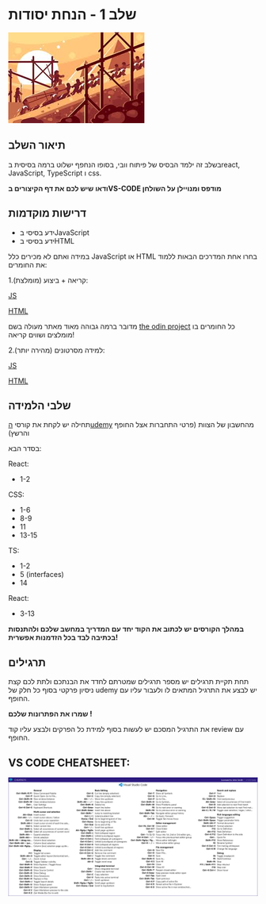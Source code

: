 # שלב 1 - הנחת יסודות

![Peramid building](../Pictures/buildingTheBasics.jpg)

## תיאור השלב

בשלב זה ילמד הבסיס של פיתוח וובי, בסופו הנחפף ישלוט ברמה בסיסית בreact, JavaScript, TypeScript ו css.

**ודאו שיש לכם את דף הקיצורים בVS-CODE מודפס ומנויילן על השולחן**

## דרישות מוקדמות

- ידע בסיסי בJavaScript
- ידע בסיסי בHTML

במידה ואתם לא מכירים כלל JavaScript או HTML בחרו אחת המדרכים הבאות ללמוד את החומרים:

1.קריאה + ביצוע (מומלצת):

[JS](https://www.theodinproject.com/paths/foundations/courses/foundations#javascript-basics)

[HTML](https://www.theodinproject.com/paths/foundations/courses/foundations#html-foundations)

מדובר ברמה גבוהה מאוד מאתר מעולה בשם [the odin project](https://www.theodinproject.com)
כל החומרים בו מומלצים ושווים קריאה!

2.למידה מסרטונים (מהירה יותר):

[JS](https://www.youtube.com/watch?v=W6NZfCO5SIk)

[HTML](https://www.youtube.com/watch?v=FQdaUv95mR8)

## שלבי הלמידה

תחילה יש לקחת את קורסי [הudemy](https://www.udemy.com/home/my-courses/learning/) מהחשבון של הצוות (פרטי התחברות אצל החופף והרשץ)

בסדר הבא:

React:

- 1-2

CSS:

- 1-6
- 8-9
- 11
- 13-15

TS:

- 1-2
- 5 (interfaces)
- 14

React:

- 3-13

**במהלך הקורסים יש לכתוב את הקוד יחד עם המדריך במחשב שלכם ולהתנסות בכתיבה לבד בכל הזדמנות אפשרית!**

## תרגילים

תחת תקיית תרגילים יש מספר תרגילים שמטרתם לחדד את הבנתכם ולתת לכם קצת ניסיון פרקטי בסוף כל חלק של udemy יש לבצע את התרגיל המתאים לו ולעבור עליו עם החופף.

**שמרו את הפתרונות שלכם !**

את התרגיל המסכם יש לעשות בסוף למידת כל הפרקים ולבצע עליו קוד review עם החופף.

## VS CODE CHEATSHEET:

<img title="VS CODE CHEATSHEET" alt="VS CODE CHEATSHEET" src="../Pictures/cheatsheet-Visual-Studio-Code.png">
